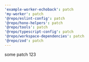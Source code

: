 ```yaml
---
'example-worker-echoback': patch
'my-worker': patch
'@repo/eslint-config': patch
'@repo/hono-helpers': patch
'@repo/tools': patch
'@repo/typescript-config': patch
'@repo/workspace-dependencies': patch
'@repo/zod': patch
---
```


some patch 123
